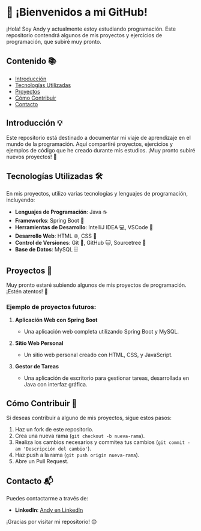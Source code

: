 <!--
**Landryx-Gmz/Landryx-Gmz** is a ✨ _special_ ✨ repository because its `README.md` (this file) appears on your GitHub profile.

Here are some ideas to get you started:

- 🔭 I’m currently working on ...
- 🌱 I’m currently learning ...
- 👯 I’m looking to collaborate on ...
- 🤔 I’m looking for help with ...
- 💬 Ask me about ...
- 📫 How to reach me: ...
- 😄 Pronouns: ...
- ⚡ Fun fact: ...
-->
# 🚀 ¡Bienvenidos a mi GitHub!

¡Hola! Soy Andy y actualmente estoy estudiando programación. Este repositorio contendrá algunos de mis proyectos y ejercicios de programación, que subiré muy pronto.

## Contenido 📚

- [Introducción](#introducción)
- [Tecnologías Utilizadas](#tecnologías-utilizadas)
- [Proyectos](#proyectos)
- [Cómo Contribuir](#cómo-contribuir)
- [Contacto](#contacto)

## Introducción 💡

Este repositorio está destinado a documentar mi viaje de aprendizaje en el mundo de la programación. Aquí compartiré proyectos, ejercicios y ejemplos de código que he creado durante mis estudios. ¡Muy pronto subiré nuevos proyectos! 🎉

## Tecnologías Utilizadas 🛠️

En mis proyectos, utilizo varias tecnologías y lenguajes de programación, incluyendo:

- **Lenguajes de Programación**: Java ☕
- **Frameworks**: Spring Boot 🌱
- **Herramientas de Desarrollo**: IntelliJ IDEA 💻, VSCode 📝
- **Desarrollo Web**: HTML 🌐, CSS 🎨
- **Control de Versiones**: Git 🌳, GitHub 🐱, Sourcetree 🧩
- **Base de Datos**: MySQL 🗄️

## Proyectos 📂

Muy pronto estaré subiendo algunos de mis proyectos de programación. ¡Estén atentos! 🚀

### Ejemplo de proyectos futuros:

1. **Aplicación Web con Spring Boot**
   - Una aplicación web completa utilizando Spring Boot y MySQL.

2. **Sitio Web Personal**
   - Un sitio web personal creado con HTML, CSS, y JavaScript.

3. **Gestor de Tareas**
   - Una aplicación de escritorio para gestionar tareas, desarrollada en Java con interfaz gráfica.

## Cómo Contribuir 🤝

Si deseas contribuir a alguno de mis proyectos, sigue estos pasos:

1. Haz un fork de este repositorio.
2. Crea una nueva rama (`git checkout -b nueva-rama`).
3. Realiza los cambios necesarios y commitea tus cambios (`git commit -am 'Descripción del cambio'`).
4. Haz push a la rama (`git push origin nueva-rama`).
5. Abre un Pull Request.

## Contacto 📬

Puedes contactarme a través de:

- **LinkedIn**: [Andy en LinkedIn](https://www.linkedin.com/in/andr%C3%A9s-p-g-1981ba2a9/)

¡Gracias por visitar mi repositorio! 😊

